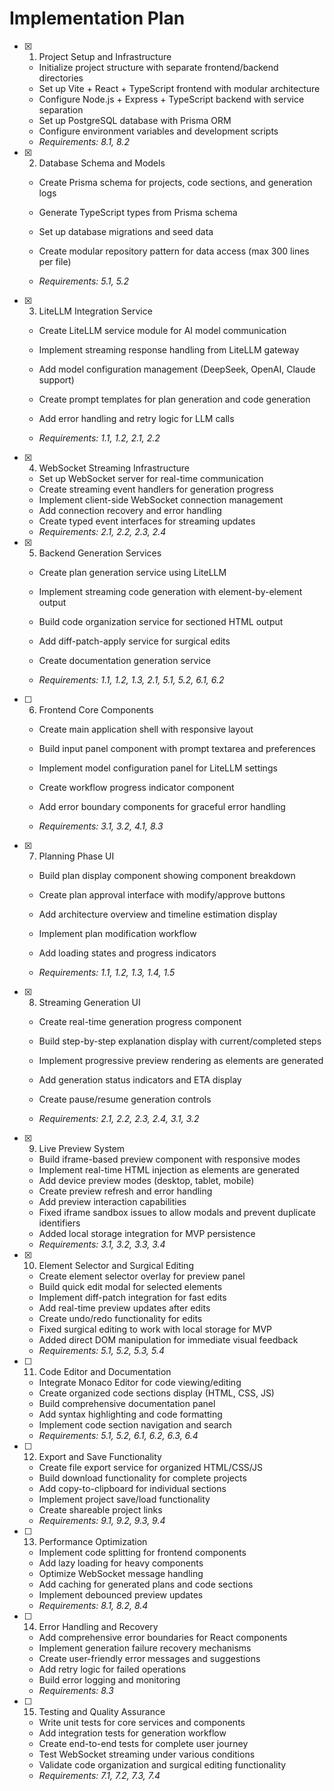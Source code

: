 # Implementation Plan

- [x] 1. Project Setup and Infrastructure


  - Initialize project structure with separate frontend/backend directories
  - Set up Vite + React + TypeScript frontend with modular architecture
  - Configure Node.js + Express + TypeScript backend with service separation
  - Set up PostgreSQL database with Prisma ORM
  - Configure environment variables and development scripts
  - _Requirements: 8.1, 8.2_



- [x] 2. Database Schema and Models



  - Create Prisma schema for projects, code sections, and generation logs
  - Generate TypeScript types from Prisma schema
  - Set up database migrations and seed data


  - Create modular repository pattern for data access (max 300 lines per file)





  - _Requirements: 5.1, 5.2_

- [x] 3. LiteLLM Integration Service
  - Create LiteLLM service module for AI model communication


  - Implement streaming response handling from LiteLLM gateway




  - Add model configuration management (DeepSeek, OpenAI, Claude support)
  - Create prompt templates for plan generation and code generation
  - Add error handling and retry logic for LLM calls
  - _Requirements: 1.1, 1.2, 2.1, 2.2_

- [x] 4. WebSocket Streaming Infrastructure
  - Set up WebSocket server for real-time communication
  - Create streaming event handlers for generation progress
  - Implement client-side WebSocket connection management
  - Add connection recovery and error handling
  - Create typed event interfaces for streaming updates
  - _Requirements: 2.1, 2.2, 2.3, 2.4_

- [x] 5. Backend Generation Services




  - Create plan generation service using LiteLLM
  - Implement streaming code generation with element-by-element output
  - Build code organization service for sectioned HTML output





  - Add diff-patch-apply service for surgical edits
  - Create documentation generation service
  - _Requirements: 1.1, 1.2, 1.3, 2.1, 5.1, 5.2, 6.1, 6.2_










- [ ] 6. Frontend Core Components




  - Create main application shell with responsive layout
  - Build input panel component with prompt textarea and preferences


  - Implement model configuration panel for LiteLLM settings
  - Create workflow progress indicator component



  - Add error boundary components for graceful error handling
  - _Requirements: 3.1, 3.2, 4.1, 8.3_

- [x] 7. Planning Phase UI






  - Build plan display component showing component breakdown
  - Create plan approval interface with modify/approve buttons
  - Add architecture overview and timeline estimation display


  - Implement plan modification workflow
  - Add loading states and progress indicators
  - _Requirements: 1.1, 1.2, 1.3, 1.4, 1.5_

- [x] 8. Streaming Generation UI
  - Create real-time generation progress component


  - Build step-by-step explanation display with current/completed steps
  - Implement progressive preview rendering as elements are generated
  - Add generation status indicators and ETA display
  - Create pause/resume generation controls
  - _Requirements: 2.1, 2.2, 2.3, 2.4, 3.1, 3.2_



- [x] 9. Live Preview System
  - Build iframe-based preview component with responsive modes
  - Implement real-time HTML injection as elements are generated
  - Add device preview modes (desktop, tablet, mobile)
  - Create preview refresh and error handling
  - Add preview interaction capabilities
  - Fixed iframe sandbox issues to allow modals and prevent duplicate identifiers
  - Added local storage integration for MVP persistence
  - _Requirements: 3.1, 3.2, 3.3, 3.4_

- [x] 10. Element Selector and Surgical Editing
  - Create element selector overlay for preview panel
  - Build quick edit modal for selected elements
  - Implement diff-patch integration for fast edits
  - Add real-time preview updates after edits
  - Create undo/redo functionality for edits
  - Fixed surgical editing to work with local storage for MVP
  - Added direct DOM manipulation for immediate visual feedback
  - _Requirements: 5.1, 5.2, 5.3, 5.4_

- [ ] 11. Code Editor and Documentation
  - Integrate Monaco Editor for code viewing/editing
  - Create organized code sections display (HTML, CSS, JS)
  - Build comprehensive documentation panel
  - Add syntax highlighting and code formatting
  - Implement code section navigation and search
  - _Requirements: 5.1, 5.2, 6.1, 6.2, 6.3, 6.4_

- [ ] 12. Export and Save Functionality
  - Create file export service for organized HTML/CSS/JS
  - Build download functionality for complete projects
  - Add copy-to-clipboard for individual sections
  - Implement project save/load functionality
  - Create shareable project links
  - _Requirements: 9.1, 9.2, 9.3, 9.4_

- [ ] 13. Performance Optimization
  - Implement code splitting for frontend components
  - Add lazy loading for heavy components
  - Optimize WebSocket message handling
  - Add caching for generated plans and code sections
  - Implement debounced preview updates
  - _Requirements: 8.1, 8.2, 8.4_

- [ ] 14. Error Handling and Recovery
  - Add comprehensive error boundaries for React components
  - Implement generation failure recovery mechanisms
  - Create user-friendly error messages and suggestions
  - Add retry logic for failed operations
  - Build error logging and monitoring
  - _Requirements: 8.3_

- [ ] 15. Testing and Quality Assurance
  - Write unit tests for core services and components
  - Add integration tests for generation workflow
  - Create end-to-end tests for complete user journey
  - Test WebSocket streaming under various conditions
  - Validate code organization and surgical editing functionality
  - _Requirements: 7.1, 7.2, 7.3, 7.4_